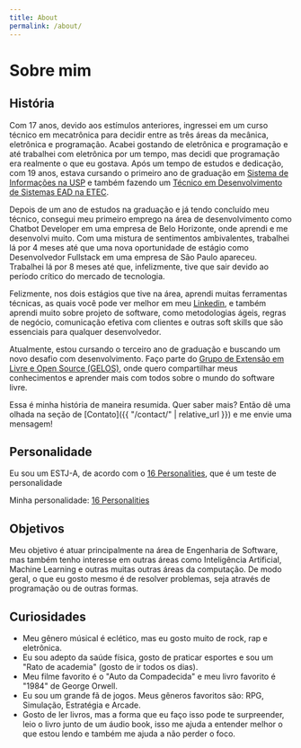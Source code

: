 ```yaml
---
title: About
permalink: /about/
---
```


# Sobre mim

## História

Com 17 anos, devido aos estímulos anteriores, ingressei em um curso técnico em mecatrônica para decidir entre as três áreas da mecânica, eletrônica e programação. Acabei gostando de eletrônica e programação e até trabalhei com eletrônica por um tempo, mas decidi que programação era realmente o que eu gostava. Após um tempo de estudos e dedicação, com 19 anos, estava cursando o primeiro ano de graduação em [Sistema de Informações na USP](https://www.icmc.usp.br/graduacao/sistemas-de-informacao-bacharelado) e também fazendo um [Técnico em Desenvolvimento de Sistemas EAD na ETEC](https://www.vestibulinhoetec.com.br/unidades-cursos/curso.asp?c=1500).

Depois de um ano de estudos na graduação e já tendo concluído meu técnico, consegui meu primeiro emprego na área de desenvolvimento como Chatbot Developer em uma empresa de Belo Horizonte, onde aprendi e me desenvolvi muito. Com uma mistura de sentimentos ambivalentes, trabalhei lá por 4 meses até que uma nova oportunidade de estágio como Desenvolvedor Fullstack em uma empresa de São Paulo apareceu. Trabalhei lá por 8 meses até que, infelizmente, tive que sair devido ao período crítico do mercado de tecnologia.

Felizmente, nos dois estágios que tive na área, aprendi muitas ferramentas técnicas, as quais você pode ver melhor em meu [Linkedin](https://linkedin.com/in/ryan25), e também aprendi muito sobre projeto de software, como metodologias ágeis, regras de negócio, comunicação efetiva com clientes e outras soft skills que são essenciais para qualquer desenvolvedor.

Atualmente, estou cursando o terceiro ano de graduação e buscando um novo desafio com desenvolvimento. Faço parte do [Grupo de Extensão em Livre e Open Source (GELOS)](gelos.club), onde quero compartilhar meus conhecimentos e aprender mais com todos sobre o mundo do software livre.

Essa é minha história de maneira resumida. Quer saber mais? Então dê uma olhada na seção de [Contato]({{ "/contact/" | relative_url }}) e me envie uma mensagem!

## Personalidade

Eu sou um ESTJ-A, de acordo com o [16 Personalities](https://www.16personalities.com/), que é um teste de personalidade

Minha personalidade: [16 Personalities](https://www.16personalities.com/profiles/53f2f089fea80)

## Objetivos

Meu objetivo é atuar principalmente na área de Engenharia de Software, mas também tenho interesse em outras áreas como Inteligência Artificial, Machine Learning e outras muitas outras áreas da computação. De modo geral, o que eu gosto mesmo é de resolver problemas, seja através de programação ou de outras formas.

## Curiosidades

- Meu gênero músical é eclético, mas eu gosto muito de rock, rap e eletrônica.
- Eu sou adepto da saúde física, gosto de praticar esportes e sou um "Rato de academia" (gosto de ir todos os dias).
- Meu filme favorito é o "Auto da Compadecida" e meu livro favorito é "1984" de George Orwell.
- Eu sou um grande fã de jogos. Meus gêneros favoritos são: RPG, Simulação, Estratégia e Arcade.
- Gosto de ler livros, mas a forma que eu faço isso pode te surpreender, leio o livro junto de um áudio book, isso me ajuda a entender melhor o que estou lendo e também me ajuda a não perder o foco.

